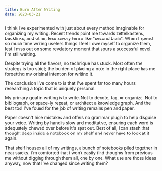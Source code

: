 ```yaml
---
title: Burn After Writing
date: 2023-03-21
---
```


I think I've experimented with just about every method imaginable for organizing
my writing. Recent trends point me towards zettelkastens, backlinks, and other,
less savory terms like "second brain". When I spend so much time writing useless
things I feel I owe myself to organize them, lest I miss out on some revelatory
moment that spurs a successful novel. I'm still waiting.

Despite trying all the flavors, no technique has stuck. Most often the strategy
is too strict; the burden of placing a note in the right place has me forgetting
my original intention for writing it.

The conclusion I've come to is that I've spent far too many hours researching a
topic that is uniquely personal.

My primary goal in writing is to write. Not to denote, tag, or organize. Not to
bibliograph, or space-ly repeat, or architect a knowledge graph. And the best
tool I've found for the job of writing remains pen and paper.

Paper doesn't hide mistakes and offers no grammar plugin to help disguise your
voice. Writing by hand is slow and meditative, ensuring each word is adequately
chewed over before it's spat out. Best of all, I can stash that thought deep
inside a notebook on my shelf and never have to look at it again.

That shelf houses all of my writings, a bunch of notebooks piled together in
neat stacks. I'm comforted that I won't easily find thoughts from previous me
without digging through them all, one by one. What use are those ideas anyway,
now that I've changed since writing them?
